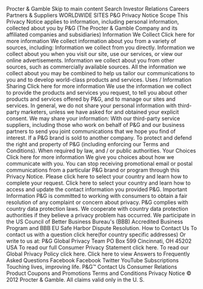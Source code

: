Procter & Gamble Skip to main content Search Investor Relations Careers Partners & Suppliers WORLDWIDE SITES P&G Privacy Notice Scope This Privacy Notice applies to information, including personal information, collected about you by P&G (The Procter & Gamble Company and its affiliated companies and subsidiaries) Information We Collect Click here for more information We collect information about you from a variety of sources, including: Information we collect from you directly. Information we collect about you when you visit our site, use our services, or view our online advertisements. Information we collect about you from other sources, such as commercially available sources. All the information we collect about you may be combined to help us tailor our communications to you and to develop world-class products and services. Uses / Information Sharing Click here for more information We use the information we collect to provide the products and services you request, to tell you about other products and services offered by P&G, and to manage our sites and services. In general, we do not share your personal information with third-party marketers, unless we have asked for and obtained your explicit consent. We may share your information: With our third-party service suppliers, including those who work on behalf of P&G and our business partners to send you joint communications that we hope you find of interest. If a P&G brand is sold to another company. To protect and defend the right and property of P&G (including enforcing our Terms and Conditions). When required by law, and / or public authorities. Your Choices Click here for more information We give you choices about how we communicate with you. You can stop receiving promotional email or postal communications from a particular P&G brand or program through this Privacy Notice. Please click here to select your country and learn how to complete your request. Click here to select your country and learn how to access and update the contact information you provided P&G. Important Information P&G is committed to working with consumers to obtain a fair resolution of any complaint or concern about privacy. P&G complies with country data protection laws. We cooperate with country data protection authorities if they believe a privacy problem has occurred. We participate in the US Council of Better Business Bureau's (BBB) Accredited Business Program and BBB EU Safe Harbor Dispute Resolution. How to Contact Us To contact us with a question click here(for country specific addresses) Or write to us at: P&G Global Privacy Team PO Box 599 Cincinnati, OH 45202 USA To read our full Consumer Privacy Statement click here. To read our Global Privacy Policy click here. Click here to view Answers to Frequently Asked Questions Facebook Facebook Twitter YouTube Subscriptions Touching lives, improving life. P&G™ Contact Us Consumer Relations Product Coupons and Promotions Terms and Conditions Privacy Notice © 2012 Procter & Gamble. All claims valid only in the U. S.